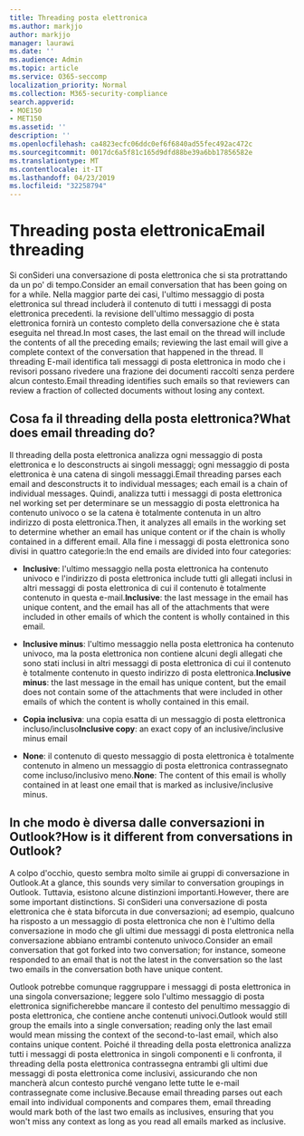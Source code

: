 ```yaml
---
title: Threading posta elettronica
ms.author: markjjo
author: markjjo
manager: laurawi
ms.date: ''
ms.audience: Admin
ms.topic: article
ms.service: O365-seccomp
localization_priority: Normal
ms.collection: M365-security-compliance
search.appverid:
- MOE150
- MET150
ms.assetid: ''
description: ''
ms.openlocfilehash: ca4823ecfc06ddc0ef6f6840ad55fec492ac472c
ms.sourcegitcommit: 0017dc6a5f81c165d9dfd88be39a6bb17856582e
ms.translationtype: MT
ms.contentlocale: it-IT
ms.lasthandoff: 04/23/2019
ms.locfileid: "32258794"
---
```

# <a name="email-threading"></a><span data-ttu-id="db0a9-102">Threading posta elettronica</span><span class="sxs-lookup"><span data-stu-id="db0a9-102">Email threading</span></span>

<span data-ttu-id="db0a9-103">Si conSideri una conversazione di posta elettronica che si sta protrattando da un po' di tempo.</span><span class="sxs-lookup"><span data-stu-id="db0a9-103">Consider an email conversation that has been going on for a while.</span></span> <span data-ttu-id="db0a9-104">Nella maggior parte dei casi, l'ultimo messaggio di posta elettronica sul thread includerà il contenuto di tutti i messaggi di posta elettronica precedenti. la revisione dell'ultimo messaggio di posta elettronica fornirà un contesto completo della conversazione che è stata eseguita nel thread.</span><span class="sxs-lookup"><span data-stu-id="db0a9-104">In most cases, the last email on the thread will include the contents of all the preceding emails; reviewing the last email will give a complete context of the conversation that happened in the thread.</span></span> <span data-ttu-id="db0a9-105">Il threading E-mail identifica tali messaggi di posta elettronica in modo che i revisori possano rivedere una frazione dei documenti raccolti senza perdere alcun contesto.</span><span class="sxs-lookup"><span data-stu-id="db0a9-105">Email threading identifies such emails so that reviewers can review a fraction of collected documents without losing any context.</span></span>

## <a name="what-does-email-threading-do"></a><span data-ttu-id="db0a9-106">Cosa fa il threading della posta elettronica?</span><span class="sxs-lookup"><span data-stu-id="db0a9-106">What does email threading do?</span></span>

<span data-ttu-id="db0a9-107">Il threading della posta elettronica analizza ogni messaggio di posta elettronica e lo desconstructs ai singoli messaggi; ogni messaggio di posta elettronica è una catena di singoli messaggi.</span><span class="sxs-lookup"><span data-stu-id="db0a9-107">Email threading parses each email and desconstructs it to individual messages; each email is a chain of individual messages.</span></span> <span data-ttu-id="db0a9-108">Quindi, analizza tutti i messaggi di posta elettronica nel working set per determinare se un messaggio di posta elettronica ha contenuto univoco o se la catena è totalmente contenuta in un altro indirizzo di posta elettronica.</span><span class="sxs-lookup"><span data-stu-id="db0a9-108">Then, it analyzes all emails in the working set to determine whether an email has unique content or if the chain is wholly contained in a different email.</span></span> <span data-ttu-id="db0a9-109">Alla fine i messaggi di posta elettronica sono divisi in quattro categorie:</span><span class="sxs-lookup"><span data-stu-id="db0a9-109">In the end emails are divided into four categories:</span></span>

- <span data-ttu-id="db0a9-110">**Inclusive**: l'ultimo messaggio nella posta elettronica ha contenuto univoco e l'indirizzo di posta elettronica include tutti gli allegati inclusi in altri messaggi di posta elettronica di cui il contenuto è totalmente contenuto in questa e-mail.</span><span class="sxs-lookup"><span data-stu-id="db0a9-110">**Inclusive**: the last message in the email has unique content, and the email has all of the attachments that were included in other emails of which the content is wholly contained in this email.</span></span>


- <span data-ttu-id="db0a9-111">**Inclusive minus**: l'ultimo messaggio nella posta elettronica ha contenuto univoco, ma la posta elettronica non contiene alcuni degli allegati che sono stati inclusi in altri messaggi di posta elettronica di cui il contenuto è totalmente contenuto in questo indirizzo di posta elettronica.</span><span class="sxs-lookup"><span data-stu-id="db0a9-111">**Inclusive minus**: the last message in the email has unique content, but the email does not contain some of the attachments that were included in other emails of which the content is wholly contained in this email.</span></span>

- <span data-ttu-id="db0a9-112">**Copia inclusiva**: una copia esatta di un messaggio di posta elettronica incluso/incluso</span><span class="sxs-lookup"><span data-stu-id="db0a9-112">**Inclusive copy**: an exact copy of an inclusive/inclusive minus email</span></span>

- <span data-ttu-id="db0a9-113">**None**: il contenuto di questo messaggio di posta elettronica è totalmente contenuto in almeno un messaggio di posta elettronica contrassegnato come incluso/inclusivo meno.</span><span class="sxs-lookup"><span data-stu-id="db0a9-113">**None**: The content of this email is wholly contained in at least one email that is marked as inclusive/inclusive minus.</span></span>

## <a name="how-is-it-different-from-conversations-in-outlook"></a><span data-ttu-id="db0a9-114">In che modo è diversa dalle conversazioni in Outlook?</span><span class="sxs-lookup"><span data-stu-id="db0a9-114">How is it different from conversations in Outlook?</span></span>
<span data-ttu-id="db0a9-115">A colpo d'occhio, questo sembra molto simile ai gruppi di conversazione in Outlook.</span><span class="sxs-lookup"><span data-stu-id="db0a9-115">At a glance, this sounds very similar to conversation groupings in Outlook.</span></span> <span data-ttu-id="db0a9-116">Tuttavia, esistono alcune distinzioni importanti.</span><span class="sxs-lookup"><span data-stu-id="db0a9-116">However, there are some important distinctions.</span></span> <span data-ttu-id="db0a9-117">Si conSideri una conversazione di posta elettronica che è stata biforcuta in due conversazioni; ad esempio, qualcuno ha risposto a un messaggio di posta elettronica che non è l'ultimo della conversazione in modo che gli ultimi due messaggi di posta elettronica nella conversazione abbiano entrambi contenuto univoco.</span><span class="sxs-lookup"><span data-stu-id="db0a9-117">Consider an email conversation that got forked into two conversation; for instance, someone responded to an email that is not the latest in the conversation so the last two emails in the conversation both have unique content.</span></span>

<span data-ttu-id="db0a9-118">Outlook potrebbe comunque raggruppare i messaggi di posta elettronica in una singola conversazione; leggere solo l'ultimo messaggio di posta elettronica significherebbe mancare il contesto del penultimo messaggio di posta elettronica, che contiene anche contenuti univoci.</span><span class="sxs-lookup"><span data-stu-id="db0a9-118">Outlook would still group the emails into a single conversation; reading only the last email would mean missing the context of the second-to-last email, which also contains unique content.</span></span> <span data-ttu-id="db0a9-119">Poiché il threading della posta elettronica analizza tutti i messaggi di posta elettronica in singoli componenti e li confronta, il threading della posta elettronica contrassegna entrambi gli ultimi due messaggi di posta elettronica come inclusivi, assicurando che non mancherà alcun contesto purché vengano lette tutte le e-mail contrassegnate come inclusive.</span><span class="sxs-lookup"><span data-stu-id="db0a9-119">Because email threading parses out each email into individual components and compares them, email threading would mark both of the last two emails as inclusives, ensuring that you won't miss any context as long as you read all emails marked as inclusive.</span></span>